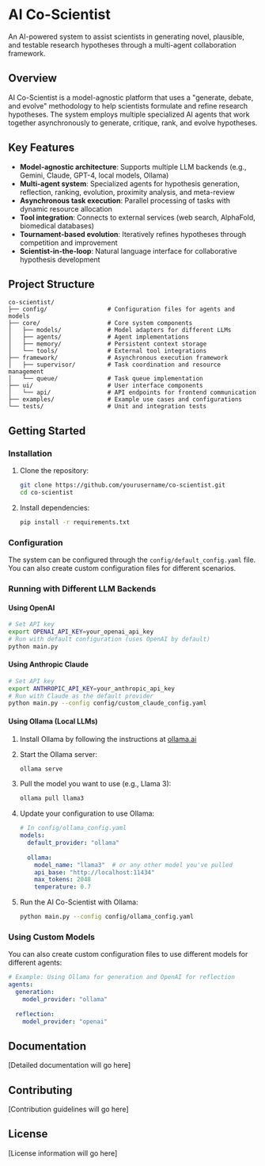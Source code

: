 # AI Co-Scientist

An AI-powered system to assist scientists in generating novel, plausible, and testable research hypotheses through a multi-agent collaboration framework.

## Overview

AI Co-Scientist is a model-agnostic platform that uses a "generate, debate, and evolve" methodology to help scientists formulate and refine research hypotheses. The system employs multiple specialized AI agents that work together asynchronously to generate, critique, rank, and evolve hypotheses.

## Key Features

- **Model-agnostic architecture**: Supports multiple LLM backends (e.g., Gemini, Claude, GPT-4, local models, Ollama)
- **Multi-agent system**: Specialized agents for hypothesis generation, reflection, ranking, evolution, proximity analysis, and meta-review
- **Asynchronous task execution**: Parallel processing of tasks with dynamic resource allocation
- **Tool integration**: Connects to external services (web search, AlphaFold, biomedical databases)
- **Tournament-based evolution**: Iteratively refines hypotheses through competition and improvement
- **Scientist-in-the-loop**: Natural language interface for collaborative hypothesis development

## Project Structure

```
co-scientist/
├── config/                 # Configuration files for agents and models
├── core/                   # Core system components
│   ├── models/             # Model adapters for different LLMs
│   ├── agents/             # Agent implementations
│   ├── memory/             # Persistent context storage
│   └── tools/              # External tool integrations
├── framework/              # Asynchronous execution framework
│   ├── supervisor/         # Task coordination and resource management
│   └── queue/              # Task queue implementation
├── ui/                     # User interface components
│   └── api/                # API endpoints for frontend communication
├── examples/               # Example use cases and configurations
└── tests/                  # Unit and integration tests
```

## Getting Started

### Installation

1. Clone the repository:
   ```bash
   git clone https://github.com/yourusername/co-scientist.git
   cd co-scientist
   ```

2. Install dependencies:
   ```bash
   pip install -r requirements.txt
   ```

### Configuration

The system can be configured through the `config/default_config.yaml` file. You can also create custom configuration files for different scenarios.

### Running with Different LLM Backends

#### Using OpenAI
```bash
# Set API key
export OPENAI_API_KEY=your_openai_api_key
# Run with default configuration (uses OpenAI by default)
python main.py
```

#### Using Anthropic Claude
```bash
# Set API key
export ANTHROPIC_API_KEY=your_anthropic_api_key
# Run with Claude as the default provider
python main.py --config config/custom_claude_config.yaml
```

#### Using Ollama (Local LLMs)

1. Install Ollama by following the instructions at [ollama.ai](https://ollama.ai)

2. Start the Ollama server:
   ```bash
   ollama serve
   ```

3. Pull the model you want to use (e.g., Llama 3):
   ```bash
   ollama pull llama3
   ```

4. Update your configuration to use Ollama:
   ```yaml
   # In config/ollama_config.yaml
   models:
     default_provider: "ollama"
     
     ollama:
       model_name: "llama3"  # or any other model you've pulled
       api_base: "http://localhost:11434"
       max_tokens: 2048
       temperature: 0.7
   ```

5. Run the AI Co-Scientist with Ollama:
   ```bash
   python main.py --config config/ollama_config.yaml
   ```

### Using Custom Models

You can also create custom configuration files to use different models for different agents:

```yaml
# Example: Using Ollama for generation and OpenAI for reflection
agents:
  generation:
    model_provider: "ollama"
  
  reflection:
    model_provider: "openai"
```

## Documentation

[Detailed documentation will go here]

## Contributing

[Contribution guidelines will go here]

## License

[License information will go here]
